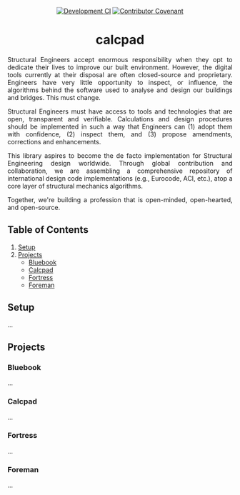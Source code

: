 <div align="center">

[![Development CI](https://github.com/jamesbayley/Calcpad/actions/workflows/build.yml/badge.svg)](https://github.com/jamesbayley/Calcpad/actions/workflows/build.yml)
[![Contributor Covenant](https://img.shields.io/badge/Contributor%20Covenant-2.0-4baaaa.svg)](code_of_conduct.md)

<h1>calcpad</h1>

<p align="justify">
  Structural Engineers accept enormous responsibility when they opt to dedicate their lives to improve our built environment. However, the digital tools currently at their disposal are often closed-source and proprietary. Engineers have very little opportunity to inspect, or influence, the algorithms behind the software used to analyse and design our buildings and bridges. This must change.
</p>
<p align="justify">
  Structural Engineers must have access to tools and technologies that are open, transparent and verifiable. Calculations and design procedures should be implemented in such a way that Engineers can (1) adopt them with confidence, (2) inspect them, and (3) propose amendments, corrections and enhancements.
</p>
<p align="justify">
  This library aspires to become the de facto implementation for Structural Engineering design worldwide. Through global contribution and collaboration, we are assembling a comprehensive repository of international design code implementations (e.g., Eurocode, ACI, etc.), atop a core layer of structural mechanics algorithms.
</p>
<p align="justify">
  Together, we're building a profession that is open-minded, open-hearted, and open-source.
</p>

</div>

## Table of Contents

1. [Setup](#setup)
2. [Projects](#projects)
    - [Bluebook](#bluebook)
    - [Calcpad](#calcpad)
    - [Fortress](#fortress)
    - [Foreman](#foreman)

## Setup

...

## Projects

### Bluebook

...

### Calcpad

...

### Fortress

...

### Foreman

...
